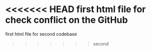 <<<<<<< HEAD
first html file for check conflict on the GitHub 
=======
first html file for second codebase
>>>>>>> second
